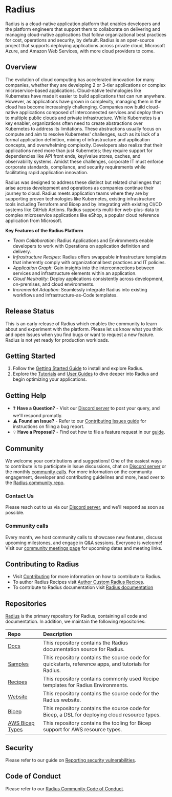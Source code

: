 # Radius

Radius is a cloud-native application platform that enables developers and the platform engineers that support them to collaborate on delivering and managing cloud-native applications that follow organizational best practices for cost, operations and security, by default. Radius is an open-source project that supports deploying applications across private cloud, Microsoft Azure, and Amazon Web Services, with more cloud providers to come.

## Overview

The evolution of cloud computing has accelerated innovation for many companies, whether they are developing 2 or 3-tier applications or complex microservice-based applications. Cloud-native technologies like Kubernetes have made it easier to build applications that can run anywhere. However, as applications have grown in complexity, managing them in the cloud has become increasingly challenging. Companies now build cloud-native applications composed of interconnected services and deploy them to multiple public clouds and private infrastructure. While Kubernetes is a key enabler, organizations often need to create abstractions over Kubernetes to address its limitations. These abstractions usually focus on compute and aim to resolve Kubernetes' challenges, such as its lack of a formal application definition, mixing of infrastructure and application concepts, and overwhelming complexity. Developers also realize that their applications need more than just Kubernetes; they require support for dependencies like API front ends, key/value stores, caches, and observability systems. Amidst these challenges, corporate IT must enforce corporate standards, compliance, and security requirements while facilitating rapid application innovation.

Radius was designed to address these distinct but related challenges that arise across development and operations as companies continue their journey to cloud.  Radius meets application teams where they are by supporting proven technologies like Kubernetes, existing infrastructure tools including Terraform and Bicep and by integrating with existing CI/CD systems like GitHub Actions. Radius supports multi-tier web-plus-data to complex microservice applications like eShop, a popular cloud reference application from Microsoft.

**Key Features of the Radius Platform**

- *Team Collaboration*: Radius Applications and Environments enable developers to work with Operations on application definition and delivery.
- *Infrastructure Recipes*: Radius offers swappable infrastructure templates that inherently comply with organizational best practices and IT policies.
- *Application Graph*: Gain insights into the interconnections between services and infrastructure elements within an application.
- *Cloud Neutrality*: Deploy applications consistently across development, on-premises, and cloud environments.
- *Incremental Adoption*: Seamlessly integrate Radius into existing workflows and Infrastructure-as-Code templates.

## Release Status

This is an early release of Radius which enables the community to learn about and experiment with the platform. Please let us know what you think and open Issues when you find bugs or want to request a new feature. Radius is not yet ready for production workloads.

## Getting Started

1. Follow the [Getting Started Guide](https://docs.radapp.io/getting-started/) to install and explore Radius.
2. Explore the [Tutorials](https://docs.radapp.io/tutorials) and [User Guides](https://docs.radapp.io/guides) to dive deeper into Radius and begin optimizing your applications.

## Getting Help

- ❓ **Have a Question?** - Visit our [Discord server](https://discord.gg/SRG3ePMKNy) to post your query, and we'll respond promptly.
- ⚠️ **Found an Issue?** - Refer to our [Contributing Issues guide](docs/contributing/contributing-issues) for instructions on filing a bug report.
- 💡 **Have a Proposal?** - Find out how to file a feature request in our [guide](docs/contributing/contributing-issues).

## Community

We welcome your contributions and suggestions! One of the easiest ways to contribute is to participate in Issue discussions, chat on [Discord server](https://discord.gg/SRG3ePMKNy) or the monthly [community calls](#community-calls). For more information on the community engagement, developer and contributing guidelines and more, head over to the [Radius community repo](https://github.com/radius-project/community).

### Contact Us

Please reach out to us via our [Discord server](https://discord.gg/SRG3ePMKNy), and we'll respond as soon as possible.

### Community calls

Every month, we host community calls to showcase new features, discuss upcoming milestones, and engage in Q&A sessions. Everyone is welcome! Visit our [community meetings page](https://github.com/radius-project/community/#community-meetings) for upcoming dates and meeting links.

## Contributing to Radius

- Visit [Contributing](./CONTRIBUTING.md) for more information on how to contribute to Radius.
- To author Radius Recipes visit [Author Custom Radius Recipes](https://docs.radapp.io/guides/recipes/howto-author-recipes/).
- To contribute to Radius documentation visit [Radius documentation](https://docs.radapp.io/contributing/docs/)

## Repositories

[Radius](https://github.com/radius-project/radius) is the primary repository for Radius, containing all code and documentation. In addition, we maintain the following repositories:

| Repo | Description |
|:-----|:------------|
| [Docs](https://github.com/radius-project/docs) | This repository contains the Radius documentation source for Radius.
| [Samples](https://github.com/radius-project/samples) | This repository contains the source code for quickstarts, reference apps, and tutorials for Radius.
| [Recipes](https://github.com/radius-project/recipes) | This repository contains commonly used Recipe templates for Radius Environments.
| [Website](https://github.com/radius-project/website) | This repository contains the source code for the Radius website.
| [Bicep](https://github.com/radius-project/bicep) | This repository contains the source code for Bicep, a DSL for deploying cloud resource types. 
| [AWS Bicep Types](https://github.com/radius-project/bicep-types-aws) | This repository contains the tooling for Bicep support for AWS resource types.

## Security

Please refer to our guide on [Reporting security vulnerabilities](SECURITY.md).

## Code of Conduct

Please refer to our [Radius Community Code of Conduct](https://github.com/radius-project/community/blob/main/CODE-OF-CONDUCT.md).

